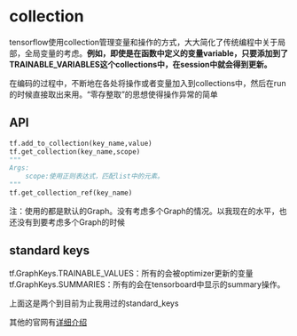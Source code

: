 # collection

tensorflow使用collection管理变量和操作的方式，大大简化了传统编程中关于局部，全局变量的考虑。**例如，即使是在函数中定义的变量variable，只要添加到了TRAINABLE_VARIABLES这个collections中，在session中就会得到更新。**

在编码的过程中，不断地在各处将操作或者变量加入到collections中，然后在run的时候直接取出来用。“零存整取”的思想使得操作异常的简单

## API

```python
tf.add_to_collection(key_name,value)
tf.get_collection(key_name,scope)
"""
Args:
	scope:使用正则表达式，匹配list中的元素。
"""
tf.get_collection_ref(key_name)
```

注：使用的都是默认的Graph。没有考虑多个Graph的情况。以我现在的水平，也还没有到要考虑多个Graph的时候


## standard keys

tf.GraphKeys.TRAINABLE_VALUES：所有的会被optimizer更新的变量
tf.GraphKeys.SUMMARIES：所有的会在tensorboard中显示的summary操作。

上面这是两个到目前为止我用过的standard_keys

其他的官网有[详细介绍](https://www.tensorflow.org/api_docs/python/tf/GraphKeys)
